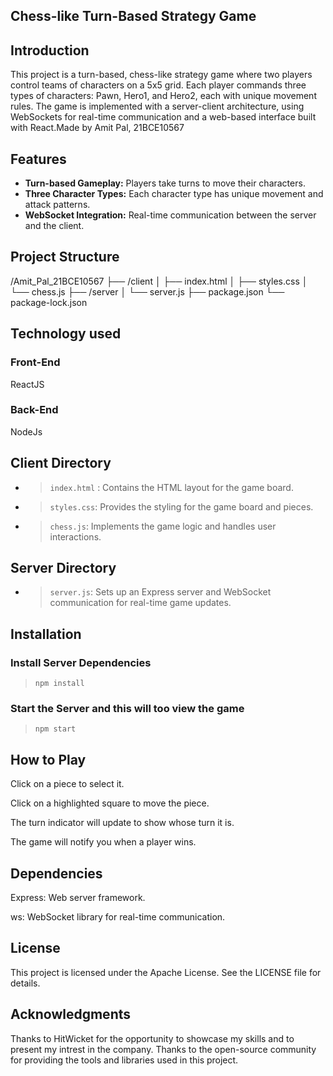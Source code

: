 
## Chess-like Turn-Based Strategy Game


## Introduction
This project is a turn-based, chess-like strategy game where two players control teams of characters on a 5x5 grid. Each player commands three types of characters: Pawn, Hero1, and Hero2, each with unique movement rules. The game is implemented with a server-client architecture, using WebSockets for real-time communication and a web-based interface built with React.Made by Amit Pal, 21BCE10567

## Features
- **Turn-based Gameplay:** Players take turns to move their characters.
- **Three Character Types:** Each character type has unique movement and attack patterns.
- **WebSocket Integration:** Real-time communication between the server and the client.

## Project Structure
/Amit_Pal_21BCE10567
├── /client
│   ├── index.html
│   ├── styles.css
│   └── chess.js
├── /server
│   └── server.js
├── package.json
└── package-lock.json



## Technology used 

### Front-End 
ReactJS 

### Back-End
NodeJs


## Client Directory
- > `index.html` : Contains the HTML layout for the game board.
- > `styles.css`: Provides the styling for the game board and pieces.
- > `chess.js`: Implements the game logic and handles user interactions.

## Server Directory
- > `server.js`: Sets up an Express server and WebSocket communication for real-time game updates.

## Installation
### Install Server Dependencies 
> `npm install`

### Start the Server and this will too view the game

>`npm start`

## How to Play

Click on a piece to select it.

Click on a highlighted square to move the piece.

The turn indicator will update to show whose turn it is.

The game will notify you when a player wins.



## Dependencies

Express: Web server framework.

ws: WebSocket library for real-time communication.

## License
This project is licensed under the Apache License. See the LICENSE file for details.

## Acknowledgments
Thanks to HitWicket for the opportunity to showcase my skills and to present my intrest in the company.
Thanks to the open-source community for providing the tools and libraries used in this project.
